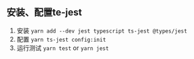 
## 安装、配置te-jest
1. 安装
   `yarn add --dev jest typescript ts-jest @types/jest`
1. 配置
    `yarn ts-jest config:init`
1. 运行测试 `yarn test` or `yarn jest`
   
